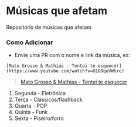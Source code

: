 # Músicas que afetam

Repositório de músicas que afetam

### Como Adicionar

- Envie uma PR com o nome e link da música, ex:

`[Mato Grosso & Mathias - Tentei te esquecer](https://www.youtube.com/watch?v=U1O8qoVW6rc)`

> [Mato Grosso & Mathias - Tentei te esquecer](https://www.youtube.com/watch?v=U1O8qoVW6rc)

1. Segunda - Eletrônica
2. Terça - Clássicos/flashback
3. Quarta - POP
4. Quinta - Funk
5. Sexta - Piseiro/forro
